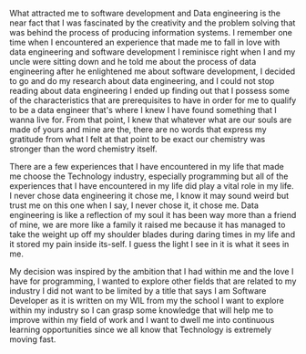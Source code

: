 What attracted me to software development and Data engineering is the near fact that I was fascinated by the creativity and the problem 
solving that was behind the process of producing information systems. I remember one time when I encountered an experience that made me to 
fall in love with data engineering and software development I reminisce right when I and my uncle were sitting down and he told me about 
the process of data engineering after he enlightened me about software development, I decided to go and do my research about data engineering,
and I could not stop reading about data engineering I ended up finding out that I possess some of the characteristics that are prerequisites to have in 
order for me to qualify to be a data engineer that's where I knew I have found something that I wanna live for. From that point, I knew that whatever
what are our souls are made of yours and mine are the, there are no words that express my gratitude from what I felt at that point to be exact our 
chemistry was stronger than the word chemistry itself.

There are a few experiences that I have encountered in my life that made me choose the Technology industry,
especially programming but all of the experiences that I have encountered in my life did play a vital role in my life. 
I never chose data engineering it chose me, I know it may sound weird but trust me on this one when I say, I never chose it, it 
chose me. Data engineering is like a reflection of my soul it has been way more than a friend of mine, we are more like a family it 
raised me because it has managed to take the weight up off my shoulder blades during daring times in my life and it stored my 
pain inside its-self. I guess the light I see in it is what it sees in me.

My decision was inspired by the ambition that I had within me and the love I have for programming, I wanted to explore other fields 
that are related to my industry I did not want to be limited by a title that says I am Software Developer as it is written on my WIL from my
the school I want to explore within my industry so I can grasp some knowledge that will help me to improve within my field of work and I want to
dwell me into continuous learning opportunities since we all know that Technology is extremely moving fast.
